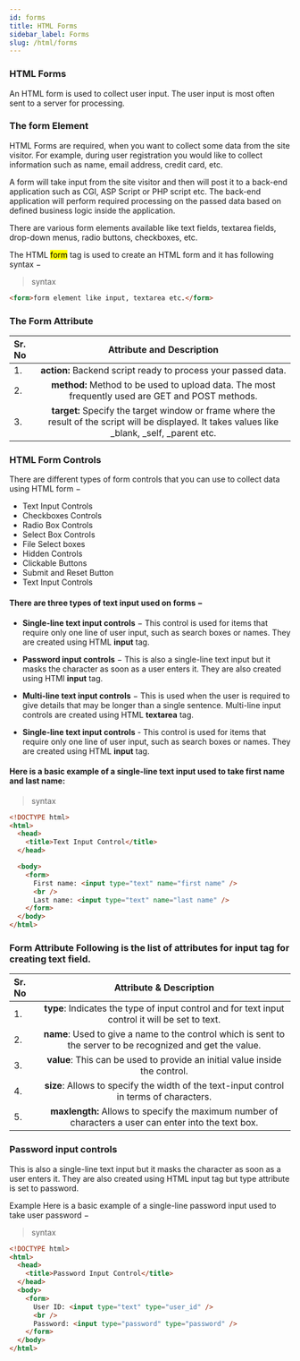```yaml
---
id: forms
title: HTML Forms
sidebar_label: Forms
slug: /html/forms
---
```


### HTML Forms

An HTML form is used to collect user input. The user input is most often sent to a server for processing.

### The form Element

HTML Forms are required, when you want to collect some data from the site visitor. For example, during user registration you would like to collect information such as name, email address, credit card, etc.

A form will take input from the site visitor and then will post it to a back-end application such as CGI, ASP Script or PHP script etc. The back-end application will perform required processing on the passed data based on defined business logic inside the application.

There are various form elements available like text fields, textarea fields, drop-down menus, radio buttons, checkboxes, etc.

The HTML <mark>form</mark> tag is used to create an HTML form and it has following syntax −

> syntax

```html
<form>form element like input, textarea etc.</form>
```

### The Form Attribute

| **Sr. No** |                                                            **Attribute and Description**                                                             |
| :--------- | :--------------------------------------------------------------------------------------------------------------------------------------------------: |
| 1.         |                                            **action:** Backend script ready to process your passed data.                                             |
| 2.         |                           **method:** Method to be used to upload data. The most frequently used are GET and POST methods.                           |
| 3.         | **target:** Specify the target window or frame where the result of the script will be displayed. It takes values like \_blank, \_self, \_parent etc. |

### HTML Form Controls

There are different types of form controls that you can use to collect data using HTML form −

- Text Input Controls
- Checkboxes Controls
- Radio Box Controls
- Select Box Controls
- File Select boxes
- Hidden Controls
- Clickable Buttons
- Submit and Reset Button
- Text Input Controls

#### There are three types of text input used on forms −

- **Single-line text input controls** − This control is used for items that require only one line of user input, such as search boxes or names. They are created using HTML **input** tag.

- **Password input controls** − This is also a single-line text input but it masks the character as soon as a user enters it. They are also created using HTMl **input** tag.

- **Multi-line text input controls** − This is used when the user is required to give details that may be longer than a single sentence. Multi-line input controls are created using HTML **textarea** tag.

- **Single-line text input controls** - This control is used for items that require only one line of user input, such as search boxes or names. They are created using HTML **input** tag.

#### Here is a basic example of a single-line text input used to take first name and last name:

> syntax

```html
<!DOCTYPE html>
<html>
  <head>
    <title>Text Input Control</title>
  </head>

  <body>
    <form>
      First name: <input type="text" name="first name" />
      <br />
      Last name: <input type="text" name="last name" />
    </form>
  </body>
</html>
```

### Form Attribute Following is the list of attributes for input tag for creating text field.

| **Sr. No** |                                         **Attribute & Description**                                          |
| :--------- | :----------------------------------------------------------------------------------------------------------: |
| 1.         |       **type**: Indicates the type of input control and for text input control it will be set to text.       |
| 2.         | **name**: Used to give a name to the control which is sent to the server to be recognized and get the value. |
| 3.         |                 **value**: This can be used to provide an initial value inside the control.                  |
| 4.         |           **size**: Allows to specify the width of the text-input control in terms of characters.            |
| 5.         |    **maxlength:** Allows to specify the maximum number of characters a user can enter into the text box.     |

### Password input controls

This is also a single-line text input but it masks the character as soon as a user enters it. They are also created using HTML input tag but type attribute is set to password.

Example
Here is a basic example of a single-line password input used to take user password −

> syntax

```html
<!DOCTYPE html>
<html>
  <head>
    <title>Password Input Control</title>
  </head>
  <body>
    <form>
      User ID: <input type="text" type="user_id" />
      <br />
      Password: <input type="password" type="password" />
    </form>
  </body>
</html>
```
